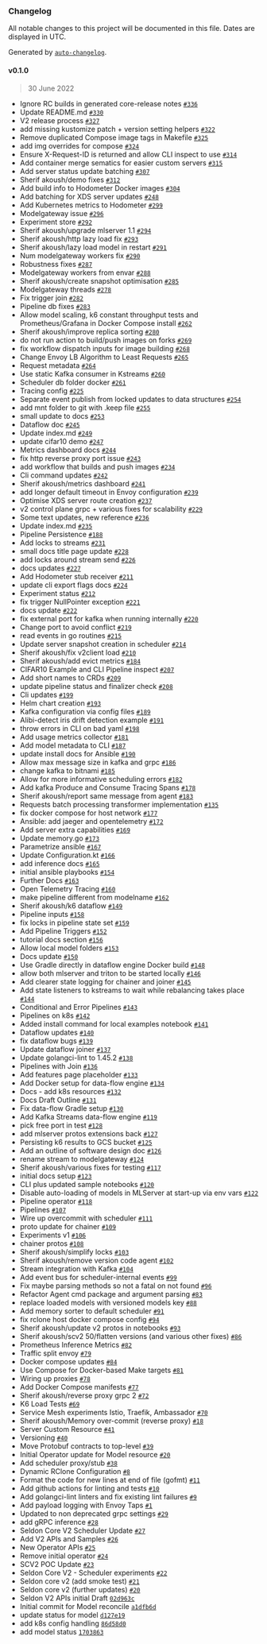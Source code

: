 ### Changelog

All notable changes to this project will be documented in this file. Dates are displayed in UTC.

Generated by [`auto-changelog`](https://github.com/CookPete/auto-changelog).

#### v0.1.0

> 30 June 2022

- Ignore RC builds in generated core-release notes [`#336`](https://github.com/sakoush/seldon-core-v2/pull/336)
- Update README.md [`#330`](https://github.com/sakoush/seldon-core-v2/pull/330)
- V2 release process [`#327`](https://github.com/sakoush/seldon-core-v2/pull/327)
- add missing kustomize patch + version setting helpers [`#322`](https://github.com/sakoush/seldon-core-v2/pull/322)
- Remove duplicated Compose image tags in Makefile [`#325`](https://github.com/sakoush/seldon-core-v2/pull/325)
- add img overrides for compose [`#324`](https://github.com/sakoush/seldon-core-v2/pull/324)
- Ensure X-Request-ID is returned and allow CLI inspect to use [`#314`](https://github.com/sakoush/seldon-core-v2/pull/314)
- Add container merge sematics for easier custom servers [`#315`](https://github.com/sakoush/seldon-core-v2/pull/315)
- Add server status update batching [`#307`](https://github.com/sakoush/seldon-core-v2/pull/307)
- Sherif akoush/demo fixes [`#312`](https://github.com/sakoush/seldon-core-v2/pull/312)
- Add build info to Hodometer Docker images [`#304`](https://github.com/sakoush/seldon-core-v2/pull/304)
- Add batching for XDS server updates [`#248`](https://github.com/sakoush/seldon-core-v2/pull/248)
- Add Kubernetes metrics to Hodometer [`#299`](https://github.com/sakoush/seldon-core-v2/pull/299)
- Modelgateway issue [`#296`](https://github.com/sakoush/seldon-core-v2/pull/296)
- Experiment store [`#292`](https://github.com/sakoush/seldon-core-v2/pull/292)
- Sherif akoush/upgrade mlserver 1.1 [`#294`](https://github.com/sakoush/seldon-core-v2/pull/294)
- Sherif akoush/http lazy load fix [`#293`](https://github.com/sakoush/seldon-core-v2/pull/293)
- Sherif akoush/lazy load model in restart [`#291`](https://github.com/sakoush/seldon-core-v2/pull/291)
- Num modelgateway workers fix [`#290`](https://github.com/sakoush/seldon-core-v2/pull/290)
- Robustness fixes [`#287`](https://github.com/sakoush/seldon-core-v2/pull/287)
- Modelgateway workers from envar [`#288`](https://github.com/sakoush/seldon-core-v2/pull/288)
- Sherif akoush/create snapshot optimisation [`#285`](https://github.com/sakoush/seldon-core-v2/pull/285)
- Modelgateway threads [`#278`](https://github.com/sakoush/seldon-core-v2/pull/278)
- Fix trigger join [`#282`](https://github.com/sakoush/seldon-core-v2/pull/282)
- Pipeline db fixes [`#283`](https://github.com/sakoush/seldon-core-v2/pull/283)
- Allow model scaling, k6 constant throughput tests and Prometheus/Grafana in Docker Compose install [`#262`](https://github.com/sakoush/seldon-core-v2/pull/262)
- Sherif akoush/improve replica sorting [`#280`](https://github.com/sakoush/seldon-core-v2/pull/280)
- do not run action to build/push images on forks [`#269`](https://github.com/sakoush/seldon-core-v2/pull/269)
- fix workflow dispatch inputs for image building [`#268`](https://github.com/sakoush/seldon-core-v2/pull/268)
- Change Envoy LB Algorithm to Least Requests [`#265`](https://github.com/sakoush/seldon-core-v2/pull/265)
- Request metadata [`#264`](https://github.com/sakoush/seldon-core-v2/pull/264)
- Use static Kafka consumer in Kstreams [`#260`](https://github.com/sakoush/seldon-core-v2/pull/260)
- Scheduler db folder docker [`#261`](https://github.com/sakoush/seldon-core-v2/pull/261)
- Tracing config [`#225`](https://github.com/sakoush/seldon-core-v2/pull/225)
- Separate event publish from locked updates to data structures [`#254`](https://github.com/sakoush/seldon-core-v2/pull/254)
- add mnt folder to git with .keep file [`#255`](https://github.com/sakoush/seldon-core-v2/pull/255)
- small update to docs [`#253`](https://github.com/sakoush/seldon-core-v2/pull/253)
- Dataflow doc [`#245`](https://github.com/sakoush/seldon-core-v2/pull/245)
- Update index.md [`#249`](https://github.com/sakoush/seldon-core-v2/pull/249)
- update cifar10 demo [`#247`](https://github.com/sakoush/seldon-core-v2/pull/247)
- Metrics dashboard docs [`#244`](https://github.com/sakoush/seldon-core-v2/pull/244)
- fix http reverse proxy port issue [`#243`](https://github.com/sakoush/seldon-core-v2/pull/243)
- add workflow that builds and push images [`#234`](https://github.com/sakoush/seldon-core-v2/pull/234)
- Cli command updates [`#242`](https://github.com/sakoush/seldon-core-v2/pull/242)
- Sherif akoush/metrics dashboard [`#241`](https://github.com/sakoush/seldon-core-v2/pull/241)
- add longer default timeout in Envoy configuration [`#239`](https://github.com/sakoush/seldon-core-v2/pull/239)
- Optimise XDS server route creation [`#237`](https://github.com/sakoush/seldon-core-v2/pull/237)
- v2 control plane grpc + various fixes for scalability [`#229`](https://github.com/sakoush/seldon-core-v2/pull/229)
- Some text updates, new reference [`#236`](https://github.com/sakoush/seldon-core-v2/pull/236)
- Update index.md [`#235`](https://github.com/sakoush/seldon-core-v2/pull/235)
- Pipeline Persistence [`#188`](https://github.com/sakoush/seldon-core-v2/pull/188)
- Add locks to streams [`#231`](https://github.com/sakoush/seldon-core-v2/pull/231)
- small docs title page update [`#228`](https://github.com/sakoush/seldon-core-v2/pull/228)
- add locks around stream send [`#226`](https://github.com/sakoush/seldon-core-v2/pull/226)
- docs updates [`#227`](https://github.com/sakoush/seldon-core-v2/pull/227)
- Add Hodometer stub receiver [`#211`](https://github.com/sakoush/seldon-core-v2/pull/211)
- update cli export flags docs [`#224`](https://github.com/sakoush/seldon-core-v2/pull/224)
- Experiment status [`#212`](https://github.com/sakoush/seldon-core-v2/pull/212)
- fix trigger NullPointer exception [`#221`](https://github.com/sakoush/seldon-core-v2/pull/221)
- docs update [`#222`](https://github.com/sakoush/seldon-core-v2/pull/222)
- fix external port for kafka when running internally [`#220`](https://github.com/sakoush/seldon-core-v2/pull/220)
- Change port to avoid conflict [`#219`](https://github.com/sakoush/seldon-core-v2/pull/219)
- read events in go routines [`#215`](https://github.com/sakoush/seldon-core-v2/pull/215)
- Update server snapshot creation in scheduler [`#214`](https://github.com/sakoush/seldon-core-v2/pull/214)
- Sherif akoush/fix v2client load [`#210`](https://github.com/sakoush/seldon-core-v2/pull/210)
- Sherif akoush/add evict metrics [`#184`](https://github.com/sakoush/seldon-core-v2/pull/184)
- CIFAR10 Example and CLI Pipeline inspect [`#207`](https://github.com/sakoush/seldon-core-v2/pull/207)
- Add short names to CRDs [`#209`](https://github.com/sakoush/seldon-core-v2/pull/209)
- update pipeline status and finalizer check [`#208`](https://github.com/sakoush/seldon-core-v2/pull/208)
- Cli updates [`#199`](https://github.com/sakoush/seldon-core-v2/pull/199)
- Helm chart creation [`#193`](https://github.com/sakoush/seldon-core-v2/pull/193)
- Kafka configuration via config files [`#189`](https://github.com/sakoush/seldon-core-v2/pull/189)
- Alibi-detect iris drift detection example [`#191`](https://github.com/sakoush/seldon-core-v2/pull/191)
- throw errors in CLI on bad yaml [`#198`](https://github.com/sakoush/seldon-core-v2/pull/198)
- Add usage metrics collector [`#181`](https://github.com/sakoush/seldon-core-v2/pull/181)
- Add model metadata to CLI [`#187`](https://github.com/sakoush/seldon-core-v2/pull/187)
- update install docs for Ansible [`#190`](https://github.com/sakoush/seldon-core-v2/pull/190)
- Allow max message size in kafka and grpc [`#186`](https://github.com/sakoush/seldon-core-v2/pull/186)
- change kafka to bitnami [`#185`](https://github.com/sakoush/seldon-core-v2/pull/185)
- Allow for more informative scheduling errors [`#182`](https://github.com/sakoush/seldon-core-v2/pull/182)
- Add kafka Produce and Consume Tracing Spans [`#178`](https://github.com/sakoush/seldon-core-v2/pull/178)
- Sherif akoush/report same message from agent [`#183`](https://github.com/sakoush/seldon-core-v2/pull/183)
- Requests batch processing transformer implementation [`#135`](https://github.com/sakoush/seldon-core-v2/pull/135)
- fix docker compose for host network [`#177`](https://github.com/sakoush/seldon-core-v2/pull/177)
- Ansible: add jaeger and opentelemetry [`#172`](https://github.com/sakoush/seldon-core-v2/pull/172)
- Add server extra capabilities [`#169`](https://github.com/sakoush/seldon-core-v2/pull/169)
- Update memory.go [`#173`](https://github.com/sakoush/seldon-core-v2/pull/173)
- Parametrize ansible [`#167`](https://github.com/sakoush/seldon-core-v2/pull/167)
- Update Configuration.kt [`#166`](https://github.com/sakoush/seldon-core-v2/pull/166)
- add inference docs [`#165`](https://github.com/sakoush/seldon-core-v2/pull/165)
- initial ansible playbooks [`#154`](https://github.com/sakoush/seldon-core-v2/pull/154)
- Further Docs [`#163`](https://github.com/sakoush/seldon-core-v2/pull/163)
- Open Telemetry Tracing [`#160`](https://github.com/sakoush/seldon-core-v2/pull/160)
- make pipeline different from modelname [`#162`](https://github.com/sakoush/seldon-core-v2/pull/162)
- Sherif akoush/k6 dataflow [`#149`](https://github.com/sakoush/seldon-core-v2/pull/149)
- Pipeline inputs [`#158`](https://github.com/sakoush/seldon-core-v2/pull/158)
- fix locks in pipeline state set [`#159`](https://github.com/sakoush/seldon-core-v2/pull/159)
- Add Pipeline Triggers [`#152`](https://github.com/sakoush/seldon-core-v2/pull/152)
- tutorial docs section [`#156`](https://github.com/sakoush/seldon-core-v2/pull/156)
- Allow local model folders [`#153`](https://github.com/sakoush/seldon-core-v2/pull/153)
- Docs update [`#150`](https://github.com/sakoush/seldon-core-v2/pull/150)
- Use Gradle directly in dataflow engine Docker build [`#148`](https://github.com/sakoush/seldon-core-v2/pull/148)
- allow both mlserver and triton to be started locally [`#146`](https://github.com/sakoush/seldon-core-v2/pull/146)
- Add clearer state logging for chainer and joiner [`#145`](https://github.com/sakoush/seldon-core-v2/pull/145)
- Add state listeners to kstreams to wait while rebalancing takes place [`#144`](https://github.com/sakoush/seldon-core-v2/pull/144)
- Conditional and Error Pipelines [`#143`](https://github.com/sakoush/seldon-core-v2/pull/143)
- Pipelines on k8s [`#142`](https://github.com/sakoush/seldon-core-v2/pull/142)
- Added install command for local examples notebook [`#141`](https://github.com/sakoush/seldon-core-v2/pull/141)
- Dataflow updates [`#140`](https://github.com/sakoush/seldon-core-v2/pull/140)
- fix dataflow bugs [`#139`](https://github.com/sakoush/seldon-core-v2/pull/139)
- Update dataflow joiner [`#137`](https://github.com/sakoush/seldon-core-v2/pull/137)
- Update golangci-lint to 1.45.2 [`#138`](https://github.com/sakoush/seldon-core-v2/pull/138)
- Pipelines with Join [`#136`](https://github.com/sakoush/seldon-core-v2/pull/136)
- Add features page placeholder [`#133`](https://github.com/sakoush/seldon-core-v2/pull/133)
- Add Docker setup for data-flow engine [`#134`](https://github.com/sakoush/seldon-core-v2/pull/134)
- Docs - add k8s resources [`#132`](https://github.com/sakoush/seldon-core-v2/pull/132)
- Docs Draft Outline  [`#131`](https://github.com/sakoush/seldon-core-v2/pull/131)
- Fix data-flow Gradle setup [`#130`](https://github.com/sakoush/seldon-core-v2/pull/130)
- Add Kafka Streams data-flow engine [`#119`](https://github.com/sakoush/seldon-core-v2/pull/119)
- pick free port in test [`#128`](https://github.com/sakoush/seldon-core-v2/pull/128)
- add mlserver protos extensions back [`#127`](https://github.com/sakoush/seldon-core-v2/pull/127)
- Persisting k6 results to GCS bucket [`#125`](https://github.com/sakoush/seldon-core-v2/pull/125)
- Add an outline of software design doc [`#126`](https://github.com/sakoush/seldon-core-v2/pull/126)
- rename stream to modelgateway [`#124`](https://github.com/sakoush/seldon-core-v2/pull/124)
- Sherif akoush/various fixes for testing [`#117`](https://github.com/sakoush/seldon-core-v2/pull/117)
- initial docs setup [`#123`](https://github.com/sakoush/seldon-core-v2/pull/123)
- CLI plus updated sample notebooks [`#120`](https://github.com/sakoush/seldon-core-v2/pull/120)
- Disable auto-loading of models in MLServer at start-up via env vars [`#122`](https://github.com/sakoush/seldon-core-v2/pull/122)
- Pipeline operator [`#118`](https://github.com/sakoush/seldon-core-v2/pull/118)
- Pipelines [`#107`](https://github.com/sakoush/seldon-core-v2/pull/107)
- Wire up overcommit with scheduler [`#111`](https://github.com/sakoush/seldon-core-v2/pull/111)
- proto update for chainer [`#109`](https://github.com/sakoush/seldon-core-v2/pull/109)
- Experiments v1 [`#106`](https://github.com/sakoush/seldon-core-v2/pull/106)
- chainer protos [`#108`](https://github.com/sakoush/seldon-core-v2/pull/108)
- Sherif akoush/simplify locks [`#103`](https://github.com/sakoush/seldon-core-v2/pull/103)
- Sherif akoush/remove version code agent [`#102`](https://github.com/sakoush/seldon-core-v2/pull/102)
- Stream integration with Kafka [`#104`](https://github.com/sakoush/seldon-core-v2/pull/104)
- Add event bus for scheduler-internal events [`#99`](https://github.com/sakoush/seldon-core-v2/pull/99)
- Fix maybe parsing methods so not a fatal on not found [`#96`](https://github.com/sakoush/seldon-core-v2/pull/96)
- Refactor Agent cmd package and argument parsing [`#83`](https://github.com/sakoush/seldon-core-v2/pull/83)
- replace loaded models with versioned models key [`#88`](https://github.com/sakoush/seldon-core-v2/pull/88)
- Add memory sorter to default scheduler [`#91`](https://github.com/sakoush/seldon-core-v2/pull/91)
- fix rclone host docker compose config [`#94`](https://github.com/sakoush/seldon-core-v2/pull/94)
- Sherif akoush/update v2 protos in notebooks [`#93`](https://github.com/sakoush/seldon-core-v2/pull/93)
- Sherif akoush/scv2 50/flatten versions (and various other fixes) [`#86`](https://github.com/sakoush/seldon-core-v2/pull/86)
- Prometheus  Inference Metrics [`#82`](https://github.com/sakoush/seldon-core-v2/pull/82)
- Traffic split envoy [`#79`](https://github.com/sakoush/seldon-core-v2/pull/79)
- Docker compose updates [`#84`](https://github.com/sakoush/seldon-core-v2/pull/84)
- Use Compose for Docker-based Make targets [`#81`](https://github.com/sakoush/seldon-core-v2/pull/81)
- Wiring up proxies [`#78`](https://github.com/sakoush/seldon-core-v2/pull/78)
- Add Docker Compose manifests [`#77`](https://github.com/sakoush/seldon-core-v2/pull/77)
- Sherif akoush/reverse proxy grpc 2 [`#72`](https://github.com/sakoush/seldon-core-v2/pull/72)
- K6 Load Tests [`#69`](https://github.com/sakoush/seldon-core-v2/pull/69)
- Service Mesh experiments Istio, Traefik, Ambassador [`#70`](https://github.com/sakoush/seldon-core-v2/pull/70)
- Sherif akoush/Memory over-commit (reverse proxy) [`#18`](https://github.com/sakoush/seldon-core-v2/pull/18)
- Server Custom Resource [`#41`](https://github.com/sakoush/seldon-core-v2/pull/41)
- Versioning [`#40`](https://github.com/sakoush/seldon-core-v2/pull/40)
- Move Protobuf contracts to top-level [`#39`](https://github.com/sakoush/seldon-core-v2/pull/39)
- Initial Operator update for Model resource [`#20`](https://github.com/sakoush/seldon-core-v2/pull/20)
- Add scheduler proxy/stub [`#38`](https://github.com/sakoush/seldon-core-v2/pull/38)
- Dynamic RClone Configuration [`#8`](https://github.com/sakoush/seldon-core-v2/pull/8)
- Format the code for new lines at end of file (gofmt) [`#11`](https://github.com/sakoush/seldon-core-v2/pull/11)
- Add github actions for linting and tests [`#10`](https://github.com/sakoush/seldon-core-v2/pull/10)
- Add golangci-lint linters and fix existing lint failures [`#9`](https://github.com/sakoush/seldon-core-v2/pull/9)
- Add payload logging with Envoy Taps [`#1`](https://github.com/sakoush/seldon-core-v2/pull/1)
- Updated to non deprecated grpc settings [`#29`](https://github.com/sakoush/seldon-core-v2/pull/29)
- add gRPC inference [`#28`](https://github.com/sakoush/seldon-core-v2/pull/28)
- Seldon Core V2 Scheduler Update [`#27`](https://github.com/sakoush/seldon-core-v2/pull/27)
- Add V2 APIs and Samples [`#26`](https://github.com/sakoush/seldon-core-v2/pull/26)
- New Operator APIs [`#25`](https://github.com/sakoush/seldon-core-v2/pull/25)
- Remove initial operator [`#24`](https://github.com/sakoush/seldon-core-v2/pull/24)
- SCV2 POC Update [`#23`](https://github.com/sakoush/seldon-core-v2/pull/23)
- Seldon Core V2 - Scheduler experiments [`#22`](https://github.com/sakoush/seldon-core-v2/pull/22)
- Seldon core v2 (add smoke test) [`#21`](https://github.com/sakoush/seldon-core-v2/pull/21)
- Seldon core v2 (further updates) [`#20`](https://github.com/sakoush/seldon-core-v2/pull/20)
- Seldon V2 APIs initial Draft [`02d963c`](https://github.com/sakoush/seldon-core-v2/commit/02d963c378826704532dcaf60287bbad55cc26ff)
- Initial commit for Model reconcile [`a1dfb6d`](https://github.com/sakoush/seldon-core-v2/commit/a1dfb6d7f5f332714439aa7d6bb0bb4c14fdc7ce)
- update status for model [`d127e19`](https://github.com/sakoush/seldon-core-v2/commit/d127e19644dfd01c418fd4279ac21215bd151931)
- add k8s config handling [`86d58d0`](https://github.com/sakoush/seldon-core-v2/commit/86d58d0699e4c69ae995ce2d8554467accfec5a8)
- add model status [`1703863`](https://github.com/sakoush/seldon-core-v2/commit/17038631d18c835bc3ee2be6fc203aa2642a2724)
